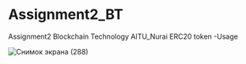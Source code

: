 # Assignment2_BT
Assignment2 Blockchain Technology
   AITU_Nurai ERC20 token
   -Usage
   
   
![Снимок экрана (288)](https://user-images.githubusercontent.com/80448087/193298801-8fd8e23d-9a4d-42ab-94c4-2688f46a1e70.png)
